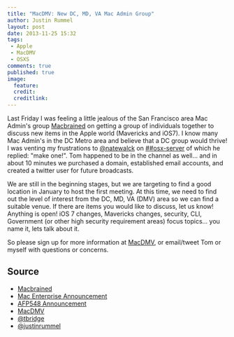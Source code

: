 ```yaml
---
title: "MacDMV: New DC, MD, VA Mac Admin Group"
author: Justin Rummel
layout: post
date: 2013-11-25 15:32
tags:
 - Apple
 - MacDMV
 - OSXS
comments: true
published: true
image:
  feature:
  credit:
  creditlink:
---
```

Last Friday I was feeling a little jealous of the San Francisco area Mac Admin's group [Macbrained][macbrained] on getting a group of individuals together to discuss new items in the Apple world (Mavericks and iOS7).  I know many Mac Admin's in the DC Metro area and believe that a DC group would thrive!  I was venting my frustrations to [@natewalck][nate] on [##osx-server][irc] of which he replied: "make one!".  Tom happened to be in the channel as well... and in about 10 minutes we purchased a domain, established email accounts, and created a twitter user for future broadcasts.

We are still in the beginning stages, but we are targeting to find a good location in January to host the first meeting.  At this time, we need to find out the level of interest from the DC, MD, VA (DMV) area so we can find a suitable venue.  If there are items you would like to discuss, let us know!  Anything is open!  iOS 7 changes, Mavericks changes, security, CLI, Government (or other high security requirement areas) focus topics... you name it, lets talk about it.

So please sign up for more information at [MacDMV][macdmv], or email/tweet Tom or myself with questions or concerns.

## Source

-	[Macbrained](http://macbrained.wordpress.com)
-	[Mac Enterprise Announcement](http://lists.psu.edu/cgi-bin/wa?A2=MACENTERPRISE;651e43e6.1311)
-	[AFP548 Announcement](http://www.afp548.com/2013/11/25/new-mac-admins-group-macdmv/)
-	[MacDMV](http://macdmv.com)
-	[@tbridge](http://twitter.com/tbridge)
-	[@justinrummel](http://twitter.com/justinrummel)

[irc]: http://osx.michaellynn.org/freenode-osx-server/freenode-osx-server_2013-11-22.html
[macbrained]: http://macbrained.wordpress.com
[macdmv]: http://www.macdmv.com
[nate]: http://twitter.com/natewalck
